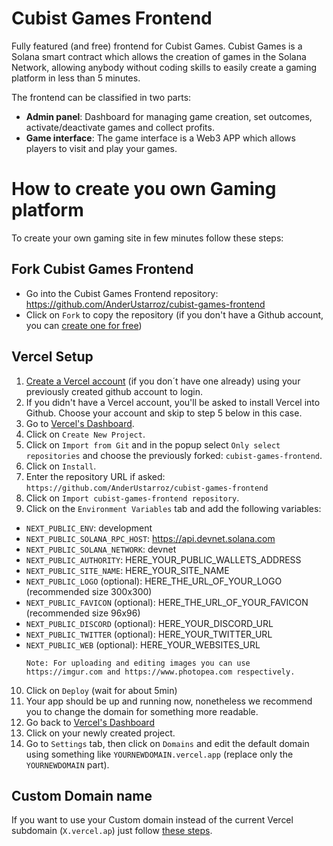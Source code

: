 # Cubist Games Frontend

Fully featured (and free) frontend for Cubist Games. Cubist Games is a Solana smart contract which
allows the creation of games in the Solana Network, allowing anybody without coding skills to easily create a gaming platform in less than 5 minutes.

The frontend can be classified in two parts:

- **Admin panel**: Dashboard for managing game creation, set outcomes, activate/deactivate games and collect profits.
- **Game interface**: The game interface is a Web3 APP which allows players to visit and play your games.

# How to create you own Gaming platform

To create your own gaming site in few minutes follow these steps:

## Fork Cubist Games Frontend

- Go into the Cubist Games Frontend repository: https://github.com/AnderUstarroz/cubist-games-frontend
- Click on `Fork` to copy the repository (if you don't have a Github account, you can [create one for free](https://github.com/signup))

## Vercel Setup

1. [Create a Vercel account](https://vercel.com/signup) (if you don´t have one already) using your previously created github account to login.
2. If you didn't have a Vercel account, you'll be asked to install Vercel into Github. Choose your account and skip to step 5 below in this case.
3. Go to [Vercel's Dashboard](https://vercel.com/dashboard).
4. Click on `Create New Project`.
5. Click on `Import from Git` and in the popup select `Only select repositories` and choose the previously forked: `cubist-games-frontend`.
6. Click on `Install`.
7. Enter the repository URL if asked: `https://github.com/AnderUstarroz/cubist-games-frontend`
8. Click on `Import cubist-games-frontend repository`.
9. Click on the `Environment Variables` tab and add the following variables:

  - `NEXT_PUBLIC_ENV`: development
  - `NEXT_PUBLIC_SOLANA_RPC_HOST`: https://api.devnet.solana.com
  - `NEXT_PUBLIC_SOLANA_NETWORK`: devnet
  - `NEXT_PUBLIC_AUTHORITY`: HERE_YOUR_PUBLIC_WALLETS_ADDRESS
  - `NEXT_PUBLIC_SITE_NAME`: HERE_YOUR_SITE_NAME
  - `NEXT_PUBLIC_LOGO` (optional): HERE_THE_URL_OF_YOUR_LOGO (recommended size 300x300)
  - `NEXT_PUBLIC_FAVICON` (optional): HERE_THE_URL_OF_YOUR_FAVICON (recommended size 96x96)
  - `NEXT_PUBLIC_DISCORD` (optional): HERE_YOUR_DISCORD_URL
  - `NEXT_PUBLIC_TWITTER` (optional): HERE_YOUR_TWITTER_URL
  - `NEXT_PUBLIC_WEB` (optional): HERE_YOUR_WEBSITES_URL
    ```
    Note: For uploading and editing images you can use https://imgur.com and https://www.photopea.com respectively.
    ```

10. Click on `Deploy` (wait for about 5min)
11. Your app should be up and running now, nonetheless we recommend you to change the domain for something more readable.
12. Go back to [Vercel's Dashboard](https://vercel.com/dashboard)
13. Click on your newly created project.
14. Go to `Settings` tab, then click on `Domains` and edit the default domain using something like `YOURNEWDOMAIN.vercel.app` (replace only the `YOURNEWDOMAIN` part).

## Custom Domain name

If you want to use your Custom domain instead of the current Vercel subdomain (`X.vercel.ap`) just follow [these steps](https://vercel.com/docs/concepts/projects/domains/add-a-domain).
